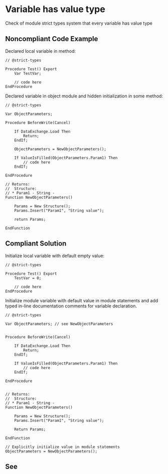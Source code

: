 # Variable has value type

Check of module strict types system that every variable has value type

## Noncompliant Code Example

Declared local variable in method:

```bsl
// @strict-types

Procedure Test() Export
	Var TestVar;
	
	// code here
EndProcedure
```

Declared variable in object module and hidden initialization in some method:

```bsl
// @strict-types

Var ObjectParameters;

Procedure BeforeWrite(Cancel)
	
	If DataExchange.Load Then
		Return;
	EndIf;
	
	ObjectParameters = NewObjectParameters();
	
	If ValueIsFilled(ObjectParameters.Param1) Then
		// code here
	EndIf;
	
EndProcedure

// Returns:
//  Structure:
// * Param1 - String -
Function NewObjectParameters()
	
	Params = New Structure();
	Params.Insert("Param1", "String value");
	
	return Params;
	
EndFunction
```

## Compliant Solution

Initialize local variable with default empty value:

```bsl
// @strict-types

Procedure Test() Export
	TestVar = 0;
	
	// code here
EndProcedure
```

Initialize module variable with default value in module statements and add typed in-line documentation comments for variable declaration.

```bsl
// @strict-types

Var ObjectParameters; // see NewObjectParameters


Procedure BeforeWrite(Cancel)
	
	If DataExchange.Load Then
		Return;
	EndIf;
	
	If ValueIsFilled(ObjectParameters.Param1) Then
		// code here
	EndIf;
	
EndProcedure


// Returns:
//  Structure:
// * Param1 - String -
Function NewObjectParameters()
	
	Params = New Structure();
	Params.Insert("Param1", "String value");
	
	Return Params;
	
EndFunction

// Explicitly initialize value in module statements
ObjectParameters = NewObjectParameters();
```

## See


